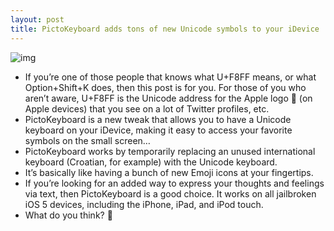 ```yaml
---
layout: post
title: PictoKeyboard adds tons of new Unicode symbols to your iDevice
---
```

![img](http://media.idownloadblog.com/wp-content/uploads/2012/02/PictoKeyboard-Screenshot.jpg)
* If you’re one of those people that knows what U+F8FF means, or what Option+Shift+K does, then this post is for you. For those of you who aren’t aware, U+F8FF is the Unicode address for the Apple logo  (on Apple devices) that you see on a lot of Twitter profiles, etc.
* PictoKeyboard is a new tweak that allows you to have a Unicode keyboard on your iDevice, making it easy to access your favorite symbols on the small screen…
* PictoKeyboard works by temporarily replacing an unused international keyboard (Croatian, for example) with the Unicode keyboard.
* It’s basically like having a bunch of new Emoji icons at your fingertips.
* If you’re looking for an added way to express your thoughts and feelings via text, then PictoKeyboard is a good choice. It works on all jailbroken iOS 5 devices, including the iPhone, iPad, and iPod touch.
* What do you think? 

